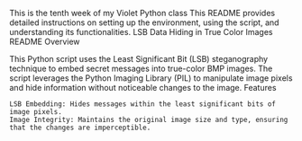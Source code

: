 
This is the tenth  week of my Violet Python class
 This README provides detailed instructions on setting up the environment, using the script, and understanding its functionalities.
LSB Data Hiding in True Color Images README
Overview

This Python script uses the Least Significant Bit (LSB) steganography technique to embed secret messages into true-color BMP images. The script leverages the Python Imaging Library (PIL) to manipulate image pixels and hide information without noticeable changes to the image.
Features

    LSB Embedding: Hides messages within the least significant bits of image pixels.
    Image Integrity: Maintains the original image size and type, ensuring that the changes are imperceptible.
